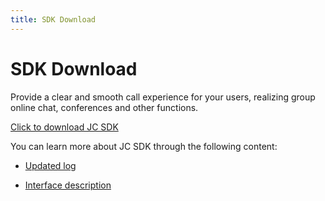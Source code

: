```yaml
---
title: SDK Download
---
```

# SDK Download

Provide a clear and smooth call experience for your users, realizing
group online chat, conferences and other functions.

[Click to download JC
SDK](/portal/cn/downloadsdk/download_sdk.php?filename=JC-SDK-Mac-V2_1.tar.gz)

You can learn more about JC SDK through the following content:

- [Updated log](/cn/juphoon_platform/05_download/03_log.html?platform=mac)

- [Interface
    description](/portal/reference/V2.1/ios/)

